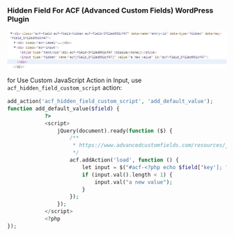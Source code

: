 ### Hidden Field For ACF (Advanced Custom Fields) WordPress Plugin

![Hidden Field in ACF](https://raw.githubusercontent.com/mehrshaddarzi/acf-hidden-field/master/screenshot.jpg)

for Use Custom JavaScript Action in Input, use `acf_hidden_field_custom_script` action:

```php
add_action('acf_hidden_field_custom_script', 'add_default_value');
function add_default_value($field) {
            ?>
            <script>
                jQuery(document).ready(function ($) {
                    /**
                     * https://www.advancedcustomfields.com/resources/javascript-api/
                     */
                    acf.addAction('load', function () {
                        let input = $("#acf-<?php echo $field['key']; ?>");
                        if (input.val().length < 1) {
                            input.val("a new value");
                        }
                    });
                });
            </script>
            <?php
});
```

